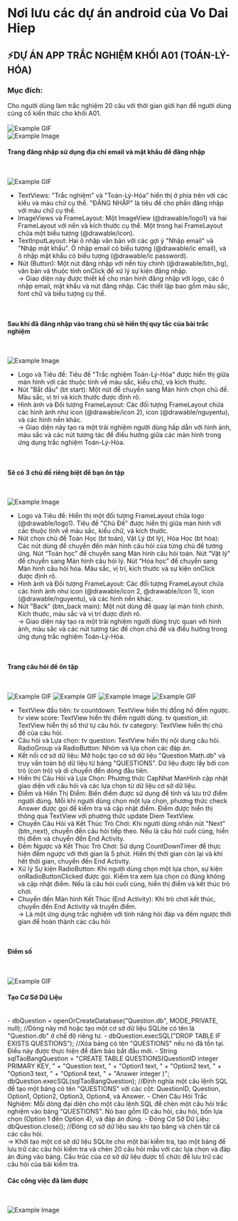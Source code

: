 # Nơi lưu các dự án android của Vo Dai Hiep
## ⚡DỰ ÁN APP TRẮC NGHIỆM KHỐI A01 (TOÁN-LÝ-HÓA)
### Mục đích:
Cho người dùng làm trắc nghiệm 20 câu với thời gian giới hạn để người dùng củng cố kiến thức cho khối A01.</br></br>
![Example GIF](https://github.com/Vdhiepp/63CLC2-MobiDev/blob/main/gif/page1.gif) 
</br>
![Example Image](https://github.com/Vdhiepp/63CLC2-MobiDev/blob/main/gif/page2.png) 
</br>

#### Trang đăng nhập sử dụng địa chỉ email và mật khẩu để đăng nhập
</br>

![Example GIF](https://github.com/Vdhiepp/63CLC2-MobiDev/blob/main/gif/page3.gif)
</br>
- TextViews: "Trắc nghiệm" và "Toán-Lý-Hóa" hiển thị ở phía trên với các kiểu và màu chữ cụ thể. "ĐĂNG NHẬP" là tiêu đề cho phần đăng nhập với màu chữ cụ thể.
- ImageViews và FrameLayout: Một ImageView (@drawable/logo1) và hai FrameLayout với nền và kích thước cụ thể. Một trong hai FrameLayout chứa một biểu tượng (@drawable/icon).
- TextInputLayout: Hai ô nhập văn bản với các gợi ý "Nhập email" và "Nhập mật khẩu". Ô nhập email có biểu tượng (@drawable/ic email), và ô nhập mật khẩu có biểu tượng (@drawable/ic password).
- Nút (Button): Một nút đăng nhập với nền tùy chỉnh (@drawable/btn_bg), văn bản và thuộc tính onClick để xử lý sự kiện đăng nhập.</br>
-> Giao diện này được thiết kế cho màn hình đăng nhập với logo, các ô nhập email, mật khẩu và nút đăng nhập. Các thiết lập bao gồm màu sắc, font chữ và biểu tượng cụ thể.
</br>

#### Sau khi đã đăng nhập vào trang chủ sẽ hiển thị quy tắc của bài trắc nghiệm
</br>

![Example Image](https://github.com/Vdhiepp/63CLC2-MobiDev/blob/main/gif/page4.png)
</br>
- Logo và Tiêu đề: Tiêu đề "Trắc nghiệm Toán-Lý-Hóa" được hiển thị giữa màn hình với các thuộc tính về màu sắc, kiểu chữ, và kích thước.
- Nút "Bắt đầu" (bt start): Một nút để chuyển sang Màn hình chọn chủ đề. Màu sắc, vị trí và kích thước được định rõ.
- Hình ảnh và Đối tượng FrameLayout: Các đối tượng FrameLayout chứa các hình ảnh như icon (@drawable/icon 2), icon (@drawable/nguyentu), và các hình nền khác.</br>
-> Giao diện này tạo ra một trải nghiệm người dùng hấp dẫn với hình ảnh, màu sắc và các nút tương tác để điều hướng giữa các màn hình trong ứng dụng trắc nghiệm Toán-Lý-Hóa.
</br>

#### Sẽ có 3 chủ đề riêng biệt để bạn ôn tập
</br>

![Example Image](https://github.com/Vdhiepp/63CLC2-MobiDev/blob/main/gif/page5.png)
</br>
- Logo và Tiêu đề: Hiển thị một đối tượng FrameLayout chứa logo (@drawable/logo1). Tiêu đề "Chủ Đề" được hiển thị giữa màn hình với các thuộc tính về màu sắc, kiểu chữ, và kích thước.
- Nút chọn chủ đề Toán Học (bt toán), Vật Lý (bt lý), Hóa Học (bt hóa): Các nút dùng để chuyển đến màn hình câu hỏi của từng chủ đề tương ứng. Nút “Toán học” để chuyển sang Màn hình câu hỏi toán. Nút “Vật lý” để chuyển sang Màn hình câu hỏi lý. Nút “Hóa học” để chuyển sang Màn hình câu hỏi hóa. Màu sắc, vị trí, kích thước và sự kiện onClick được định rõ.
- Hình ảnh và Đối tượng FrameLayout: Các đối tượng FrameLayout chứa các hình ảnh như icon (@drawable/icon 2, @drawable/icon 1), icon (@drawable/nguyentu), và các hình nền khác.
- Nút "Back" (btn_back main): Một nút dùng để quay lại màn hình chính. Kích thước, màu sắc và vị trí được định rõ.</br>
-> Giao diện này tạo ra một trải nghiệm người dùng trực quan với hình ảnh, màu sắc và các nút tương tác để chọn chủ đề và điều hướng trong ứng dụng trắc nghiệm Toán-Lý-Hóa.
</br>

#### Trang câu hỏi để ôn tập
</br>

![Example GIF](https://github.com/Vdhiepp/63CLC2-MobiDev/blob/main/gif/page6.gif)
![Example GIF](https://github.com/Vdhiepp/63CLC2-MobiDev/blob/main/gif/page7.gif)
![Example Image](https://github.com/Vdhiepp/63CLC2-MobiDev/blob/main/gif/page8.png)
![Example GIF](https://github.com/Vdhiepp/63CLC2-MobiDev/blob/main/gif/page9.gif)
</br>
- TextView đầu tiên: tv countdown: TextView hiển thị đồng hồ đếm ngược. tv view score: TextView hiển thị điểm người dùng. tv question_id: TextView hiển thị số thứ tự câu hỏi. tv category: TextView hiển thị chủ đề của câu hỏi.
- Câu hỏi và Lựa chọn: tv question: TextView hiển thị nội dung câu hỏi. RadioGroup và RadioButton: Nhóm và lựa chọn các đáp án.
- Kết nối cơ sở dữ liệu: Mở hoặc tạo cơ sở dữ liệu "Question Math.db" và truy vấn toàn bộ dữ liệu từ bảng "QUESTIONS". Dữ liệu được lấy bởi con trỏ (con trỏ) và di chuyển đến dòng đầu tiên.
- Hiển thị Câu Hỏi và Lựa Chọn: Phương thức CapNhat ManHinh cập nhật giao diện với câu hỏi và các lựa chọn từ dữ liệu cơ sở dữ liệu.
- Điểm và Hiển Thị Điểm: Biến điểm được sử dụng để tính và lưu trữ điểm người dùng. Mỗi khi người dùng chọn một lựa chọn, phương thức check Answer được gọi để kiểm tra và cập nhật điểm. Điểm được hiển thị thông qua TextView với phương thức update Diem TextView.
- Chuyển Câu Hỏi và Kết Thúc Trò Chơi: Khi người dùng nhấn nút "Next" (btn_next), chuyển đến câu hỏi tiếp theo. Nếu là câu hỏi cuối cùng, hiển thị điểm và chuyển đến End Activity.
- Đếm Ngược và Kết Thúc Trò Chơi: Sử dụng CountDownTimer để thực hiện đếm ngược với thời gian là 5 phút. Hiển thị thời gian còn lại và khi hết thời gian, chuyển đến End Activity.
- Xử lý Sự kiện RadioButton: Khi người dùng chọn một lựa chọn, sự kiện onRadioButtonClicked được gọi. Kiểm tra xem lựa chọn có đúng không và cập nhật điểm. Nếu là câu hỏi cuối cùng, hiển thị điểm và kết thúc trò chơi.
- Chuyển đến Màn hình Kết Thúc (End Activity): Khi trò chơi kết thúc, chuyển đến End Activity và truyền điểm.</br>
-> Là một ứng dụng trắc nghiệm với tính năng hỏi đáp và đếm ngược thời gian để hoàn thành các câu hỏi
</br>

#### Điểm số
</br>

![Example GIF](https://github.com/Vdhiepp/63CLC2-MobiDev/blob/main/gif/page10.gif)
</br>

#### Tạo Cơ Sở Dữ Liệu
</br>
- dbQuestion = openOrCreateDatabase("Question.db", MODE_PRIVATE, null); //Dòng này mở hoặc tạo một cơ sở dữ liệu SQLite có tên là "Question.db" ở chế độ riêng tư.
- dbQuestion.execSQL("DROP TABLE IF EXISTS QUESTIONS"); //Xóa bảng có tên "QUESTIONS" nếu nó đã tồn tại. Điều này được thực hiện để đảm bảo bắt đầu mới.
- String sqlTaoBangQuestion = "CREATE TABLE QUESTIONS(QuestionID integer PRIMARY KEY, " + "Question text, " + "Option1 text, " + "Option2 text, " + "Option3 text, " + "Option4 text, " + "Answer integer )";
dbQuestion.execSQL(sqlTaoBangQuestion); //Định nghĩa một câu lệnh SQL để tạo một bảng có tên "QUESTIONS" với các cột: QuestionID, Question, Option1, Option2, Option3, Option4, và Answer.
- Chèn Câu Hỏi Trắc Nghiệm: Mỗi dòng đại diện cho một câu lệnh SQL để chèn một câu hỏi trắc nghiệm vào bảng "QUESTIONS". Nó bao gồm ID câu hỏi, câu hỏi, bốn lựa chọn (Option 1 đến Option 4), và đáp án đúng.
- Đóng Cơ Sở Dữ Liệu: dbQuestion.close(); //Đóng cơ sở dữ liệu sau khi tạo bảng và chèn tất cả các câu hỏi.</br>
-> Khởi tạo một cơ sở dữ liệu SQLite cho một bài kiểm tra, tạo một bảng để lưu trữ các câu hỏi kiểm tra và chèn 20 câu hỏi mẫu với các lựa chọn và đáp án đúng vào bảng. Cấu trúc của cơ sở dữ liệu được tổ chức để lưu trữ các câu hỏi của bài kiểm tra.
</br>

#### Các công việc đã làm được
</br>

![Example Image](https://github.com/Vdhiepp/63CLC2-MobiDev/blob/main/gif/page11.png)


